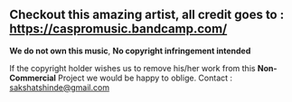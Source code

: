 **Checkout this amazing artist, all credit goes to** : https://caspromusic.bandcamp.com/
------------------
**We do not own this music**,
**No copyright infringement intended**

If the copyright holder wishes us to remove his/her work from this **Non-Commercial** Project we would be happy to oblige.
Contact : sakshatshinde@gmail.com
